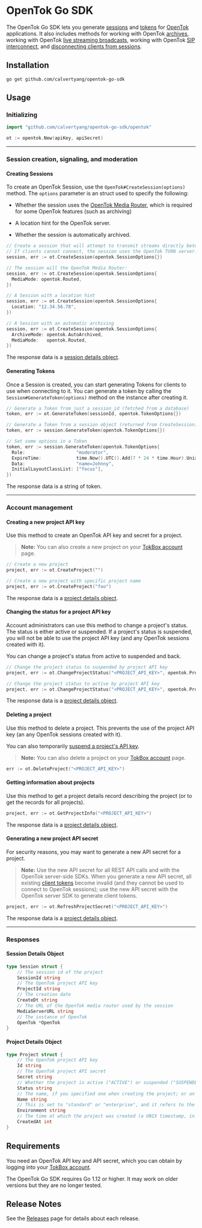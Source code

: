 # OpenTok Go SDK

The OpenTok Go SDK lets you generate
[sessions](https://tokbox.com/developer/guides/create-session/) and
[tokens](https://tokbox.com/developer/guides/create-token/) for
[OpenTok](http://www.tokbox.com/) applications. It also includes methods for
working with OpenTok [archives](https://tokbox.com/developer/guides/archiving),
working with OpenTok [live streaming
broadcasts](https://tokbox.com/developer/guides/broadcast/live-streaming/),
working with OpenTok [SIP interconnect](https://tokbox.com/developer/guides/sip),
and [disconnecting clients from sessions](https://tokbox.com/developer/guides/moderation/rest/).

## Installation

```
go get github.com/calvertyang/opentok-go-sdk
```

## Usage

### Initializing

```go
import "github.com/calvertyang/opentok-go-sdk/opentok"

ot := opentok.New(apiKey, apiSecret)
```

---

### Session creation, signaling, and moderation

#### Creating Sessions

To create an OpenTok Session, use the `OpenTok#CreateSession(options)` method. The `options` parameter is an struct used to specify the following:

* Whether the session uses the [OpenTok Media
  Router](https://tokbox.com/developer/guides/create-session/#media-mode),
  which is required for some OpenTok features (such as archiving)

* A location hint for the OpenTok server.

* Whether the session is automatically archived.

```go
// Create a session that will attempt to transmit streams directly between clients.
// If clients cannot connect, the session uses the OpenTok TURN server:
session, err := ot.CreateSession(opentok.SessionOptions{})

// The session will the OpenTok Media Router:
session, err := ot.CreateSession(opentok.SessionOptions{
  MediaMode: opentok.Routed,
})

// A Session with a location hint
session, err := ot.CreateSession(opentok.SessionOptions{
  Location: "12.34.56.78",
})

// A Session with an automatic archiving
session, err := ot.CreateSession(opentok.SessionOptions{
  ArchiveMode: opentok.AutoArchived,
  MediaMode:   opentok.Routed,
})
```

The response data is a [session details object](#session-details-object).

#### Generating Tokens

Once a Session is created, you can start generating Tokens for clients to use when connecting to it.
You can generate a token by calling the `Session#GenerateToken(options)` method on the instance after creating it.

```go
// Generate a Token from just a session_id (fetched from a database)
token, err := ot.GenerateToken(sessionId, opentok.TokenOptions{})

// Generate a Token from a session object (returned from CreateSession)
token, err := session.GenerateToken(opentok.TokenOptions{})

// Set some options in a Token
token, err := session.GenerateToken(opentok.TokenOptions{
  Role:                   "moderator",
  ExpireTime:             time.Now().UTC().Add(7 * 24 * time.Hour).Unix(), // in one week
  Data:                   "name=Johnny",
  InitialLayoutClassList: ["focus"],
})
```

The response data is a string of token.

---

### Account management

#### Creating a new project API key

Use this method to create an OpenTok API key and secret for a project.

> **Note:** You can also create a new project on your [TokBox account](https://tokbox.com/account/) page.

```go
// Create a new project
project, err := ot.CreateProject("")

// Create a new project with specific project name
project, err := ot.CreateProject("foo")
```

The response data is a [project details object](#project-details-object).

#### Changing the status for a project API key

Account administrators can use this method to change a project's status. The status is either active or suspended. If a project's status is suspended, you will not be able to use the project API key (and any OpenTok sessions created with it).

You can change a project's status from active to suspended and back.

```go
// Change the project status to suspended by project API key
project, err := ot.ChangeProjectStatus("<PROJECT_API_KEY>", opentok.ProjectSuspended)

// Change the project status to active by project API key
project, err := ot.ChangeProjectStatus("<PROJECT_API_KEY>", opentok.ProjectActive)
```

The response data is a [project details object](#project-details-object).

#### Deleting a project

Use this method to delete a project. This prevents the use of the project API key (an any OpenTok sessions created with it).

You can also temporarily [suspend a project's API key](#changing-the-status-for-a-project-api-key).

> **Note:** You can also delete a project on your [TokBox account](https://tokbox.com/account/) page.

```go
err := ot.DeleteProject("<PROJECT_API_KEY>")
```

#### Getting information about projects

Use this method to get a project details record describing the project (or to get the records for all projects).

```go
project, err := ot.GetProjectInfo("<PROJECT_API_KEY>")
```

The response data is a [project details object](#project-details-object).

#### Generating a new project API secret

For security reasons, you may want to generate a new API secret for a project.

> **Note:** Use the new API secret for all REST API calls and with the OpenTok server-side SDKs. When you generate a new API secret, all existing [client tokens](https://tokbox.com/developer/guides/create-token/) become invalid (and they cannot be used to connect to OpenTok sessions); use the new API secret with the OpenTok server SDK to generate client tokens.

```go
project, err := ot.RefreshProjectSecret("<PROJECT_API_KEY>")
```

The response data is a [project details object](#project-details-object).

---

### Responses

#### Session Details Object

```go
type Session struct {
	// The session id of the project
	SessionId string
	// The OpenTok project API key
	ProjectId string
	// The creation date
	CreateDt string
	// The URL of the OpenTok media router used by the session
	MediaServerURL string
	// The instance of OpenTok
	OpenTok *OpenTok
}
```

#### Project Details Object

```go
type Project struct {
	// The OpenTok project API key
	Id string
	// The OpenTok project API secret
	Secret string
	// Whether the project is active ("ACTIVE") or suspended ("SUSPENDED").
	Status string
	// The name, if you specified one when creating the project; or an empty string if you did not specify a name
	Name string
	// This is set to "standard" or "enterprise", and it refers to the environment a project is running on.
	Environment string
	// The time at which the project was created (a UNIX timestamp, in milliseconds)
	CreatedAt int
}
```

## Requirements

You need an OpenTok API key and API secret, which you can obtain by logging into your
[TokBox account](https://tokbox.com/account).

The OpenTok Go SDK requires Go 1.12 or higher. It may work on older versions but they are no longer tested.

## Release Notes

See the [Releases](https://github.com/calvertyang/opentok-go-sdk/releases) page for details
about each release.
